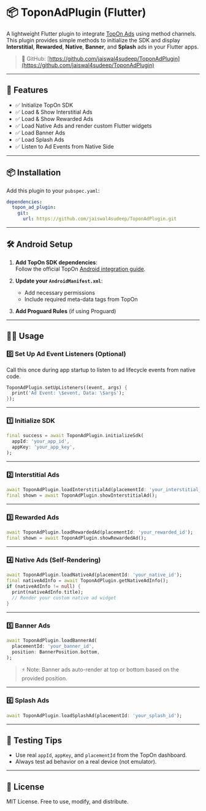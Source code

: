 
# 📦 ToponAdPlugin (Flutter)

A lightweight Flutter plugin to integrate [TopOn Ads](https://www.toponad.com/) using method channels.  
This plugin provides simple methods to initialize the SDK and display **Interstitial**, **Rewarded**, **Native**, **Banner**, and **Splash** ads in your Flutter apps.

> 🔗 GitHub: [https://github.com/jaiswal4sudeep/ToponAdPlugin](https://github.com/jaiswal4sudeep/ToponAdPlugin)

---

## 🚀 Features

- ✅ Initialize TopOn SDK  
- ✅ Load & Show Interstitial Ads  
- ✅ Load & Show Rewarded Ads  
- ✅ Load Native Ads and render custom Flutter widgets  
- ✅ Load Banner Ads  
- ✅ Load Splash Ads  
- ✅ Listen to Ad Events from Native Side  

---

## 📦 Installation

Add this plugin to your `pubspec.yaml`:

```yaml
dependencies:
  topon_ad_plugin:
    git:
      url: https://github.com/jaiswal4sudeep/ToponAdPlugin.git
```

---

## 🛠️ Android Setup

1. **Add TopOn SDK dependencies**:  
Follow the official TopOn [Android integration guide](https://docs.toponad.com/#/en-us/android/stepbystep).

2. **Update your `AndroidManifest.xml`**:
   - Add necessary permissions
   - Include required meta-data tags from TopOn

3. **Add Proguard Rules** (if using Proguard)

---

## 🧑‍💻 Usage

### 0️⃣ Set Up Ad Event Listeners (Optional)

Call this once during app startup to listen to ad lifecycle events from native code.

```dart
ToponAdPlugin.setUpListeners((event, args) {
  print('Ad Event: \$event, Data: \$args');
});
```

---

### 1️⃣ Initialize SDK

```dart
final success = await ToponAdPlugin.initializeSdk(
  appId: 'your_app_id',
  appKey: 'your_app_key',
);
```

---

### 2️⃣ Interstitial Ads

```dart
await ToponAdPlugin.loadInterstitialAd(placementId: 'your_interstitial_id');
final shown = await ToponAdPlugin.showInterstitialAd();
```

---

### 3️⃣ Rewarded Ads

```dart
await ToponAdPlugin.loadRewardedAd(placementId: 'your_rewarded_id');
final shown = await ToponAdPlugin.showRewardedAd();
```

---

### 4️⃣ Native Ads (Self-Rendering)

```dart
await ToponAdPlugin.loadNativeAd(placementId: 'your_native_id');
final nativeAdInfo = await ToponAdPlugin.getNativeAdInfo();
if (nativeAdInfo != null) {
  print(nativeAdInfo.title);
  // Render your custom native ad widget
}
```

---

### 5️⃣ Banner Ads

```dart
await ToponAdPlugin.loadBannerAd(
  placementId: 'your_banner_id',
  position: BannerPosition.bottom,
);
```

> ⚡ Note: Banner ads auto-render at top or bottom based on the provided position.

---

### 6️⃣ Splash Ads

```dart
await ToponAdPlugin.loadSplashAd(placementId: 'your_splash_id');
```

---

## 🧪 Testing Tips

- Use real `appId`, `appKey`, and `placementId` from the TopOn dashboard.
- Always test ad behavior on a real device (not emulator).

---

## 📃 License

MIT License. Free to use, modify, and distribute.
